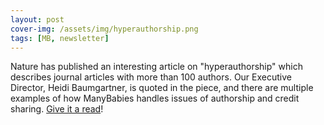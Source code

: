 ```yaml
---
layout: post
cover-img: /assets/img/hyperauthorship.png
tags: [MB, newsletter]
---
```


Nature has published an interesting article on "hyperauthorship" which describes journal articles with more than 100 authors. Our Executive Director, Heidi Baumgartner, is quoted in the piece, and there are multiple examples of how ManyBabies handles issues of authorship and credit sharing. [Give it a read](https://www.nature.com/articles/d41586-023-00575-3)!
<br>